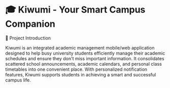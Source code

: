 # 🎓 Kiwumi - Your Smart Campus Companion

🌟 Project Introduction

Kiwumi is an integrated academic management mobile/web application designed to help busy university students efficiently manage their academic schedules and ensure they don't miss important information. It consolidates scattered school announcements, academic calendars, and personal class timetables into one convenient place. With personalized notification features, Kiwumi supports students in achieving a smart and successful campus life.

